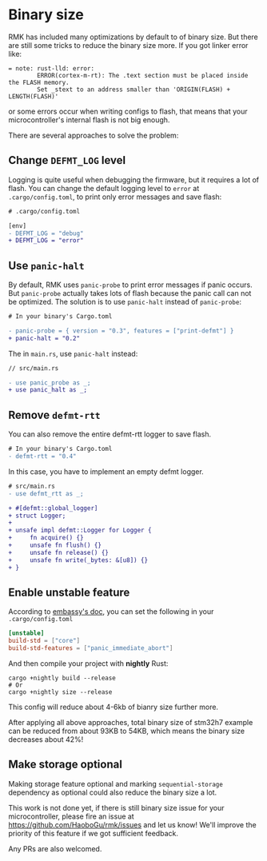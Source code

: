 # Binary size

RMK has included many optimizations by default to of binary size. But there are still some tricks to reduce the binary size more. If you got linker error like:

```
= note: rust-lld: error: 
        ERROR(cortex-m-rt): The .text section must be placed inside the FLASH memory.
        Set _stext to an address smaller than 'ORIGIN(FLASH) + LENGTH(FLASH)'
```

or some errors occur when writing configs to flash, that means that your microcontroller's internal flash is not big enough.

There are several approaches to solve the problem:

## Change `DEFMT_LOG` level

Logging is quite useful when debugging the firmware, but it requires a lot of flash. You can change the default logging level to `error` at `.cargo/config.toml`, to print only error messages and save flash:

```diff
# .cargo/config.toml

[env]
- DEFMT_LOG = "debug"
+ DEFMT_LOG = "error"
```

## Use `panic-halt`

By default, RMK uses `panic-probe` to print error messages if panic occurs. But `panic-probe` actually takes lots of flash because the panic call can not be optimized. The solution is to use `panic-halt` instead of `panic-probe`:

```diff
# In your binary's Cargo.toml

- panic-probe = { version = "0.3", features = ["print-defmt"] }
+ panic-halt = "0.2"
```

The in `main.rs`, use `panic-halt` instead:

```diff
// src/main.rs

- use panic_probe as _;
+ use panic_halt as _;

```

## Remove `defmt-rtt`

You can also remove the entire defmt-rtt logger to save flash.

```diff
# In your binary's Cargo.toml 
- defmt-rtt = "0.4"
```

In this case, you have to implement an empty defmt logger.

```diff
# src/main.rs
- use defmt_rtt as _;

+ #[defmt::global_logger]
+ struct Logger;
+ 
+ unsafe impl defmt::Logger for Logger {
+     fn acquire() {}
+     unsafe fn flush() {}
+     unsafe fn release() {}
+     unsafe fn write(_bytes: &[u8]) {}
+ }

```

## Enable unstable feature

According to [embassy's doc](https://embassy.dev/book/dev/faq.html#_my_binary_is_still_big_filled_with_stdfmt_stuff), you can set the following in your `.cargo/config.toml`

```toml
[unstable]
build-std = ["core"]
build-std-features = ["panic_immediate_abort"]
```

And then compile your project with **nightly** Rust:

```
cargo +nightly build --release
# Or
cargo +nightly size --release
```

This config will reduce about 4-6kb of bianry size further more.

After applying all above approaches, total binary size of stm32h7 example can be reduced from about 93KB to 54KB, which means the binary size decreases about 42%!

## Make storage optional

Making storage feature optional and marking `sequential-storage` dependency as optional could also reduce the binary size a lot. 

This work is not done yet, if there is still binary size issue for your microcontroller, please fire an issue at <https://github.com/HaoboGu/rmk/issues> and let us know! We'll improve the priority of this feature if we got sufficient feedback.

Any PRs are also welcomed.